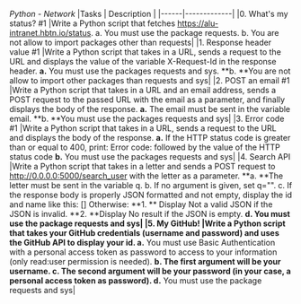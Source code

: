 *Python - Network*
|Tasks | Description |
|------|-------------|
|0. What's my status? #1 |Write a Python script that fetches https://alu-intranet.hbtn.io/status. a. You must use the package requests. b. You are not allow to import packages other than requests|
|1. Response header value #1 |Write a Python script that takes in a URL, sends a request to the URL and displays the value of the variable X-Request-Id in the response header. **a.**  You must use the packages requests and sys. **b.  **You are not allow to import other packages than requests and sys|
|2. POST an email #1 |Write a Python script that takes in a URL and an email address, sends a POST request to the passed URL with the email as a parameter, and finally displays the body of the response. **a.** The email must be sent in the variable email. **b. **You must use the packages requests and sys|
|3. Error code #1 |Write a Python script that takes in a URL, sends a request to the URL and displays the body of the response. **a.** If the HTTP status code is greater than or equal to 400, print: Error code: followed by the value of the HTTP status code **b.** You must use the packages requests and sys|
|4. Search API |Write a Python script that takes in a letter and sends a POST request to http://0.0.0.0:5000/search_user with the letter as a parameter. **a. **The letter must be sent in the variable q. b. If no argument is given, set q="". c. If the response body is properly JSON formatted and not empty, display the id and name like this: [<id>] <name> Otherwise: **1. ** Display Not a valid JSON if the JSON is invalid. **2.  **Display No result if the JSON is empty. **d. **You must use the package requests and sys|
|5. My GitHub! |Write a Python script that takes your GitHub credentials (username and password) and uses the GitHub API to display your id.** a.** You must use Basic Authentication with a personal access token as password to access to your information (only read:user permission is needed). **b. **The first argument will be your username. **c.** The second argument will be your password (in your case, a personal access token as password).** d.** You must use the package requests and sys|
